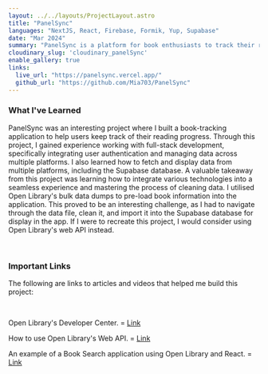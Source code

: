 ```yaml
---
layout: ../../layouts/ProjectLayout.astro
title: "PanelSync"
languages: "NextJS, React, Firebase, Formik, Yup, Supabase"
date: "Mar 2024"
summary: "PanelSync is a platform for book enthusiasts to track their reading progress and organize their reading lists. The application enables users search for and filter books and save or delete books they are currently reading. Created collaboratively with a classmate as a final assignment for the course ICT 4300: Web Systems and Information. Book data was sourced from Open Library. At the completion of this course on March 16th, 2024, the Supabase database was frozen and all data was erased."
cloudinary_slug: 'cloudinary_panelSync'
enable_gallery: true
links:
  live_url: "https://panelsync.vercel.app/"
  github_url: "https://github.com/Mia703/PanelSync"
---
```


### What I've Learned

PanelSync was an interesting project where I built a book-tracking application to help users keep track of their reading progress. Through this project, I gained experience working with full-stack development, specifically integrating user authentication and managing data across multiple platforms. I also learned how to fetch and display data from multiple platforms, including the Supabase database. A valuable takeaway from this project was learning how to integrate various technologies into a seamless experience and mastering the process of cleaning data. I utilised Open Library's bulk data dumps to pre-load book information into the application. This proved to be an interesting challenge, as I had to navigate through the data file, clean it, and import it into the Supabase database for display in the app. If I were to recreate this project, I would consider using Open Library's web API instead.

<br>

### Important Links

The following are links to articles and videos that helped me build this project:

<br>

Open Library's Developer Center. = [Link](https://openlibrary.org/developers)

How to use Open Library's Web API. = [Link](https://youtu.be/reN_okp2Gq4?si=UGl-gtByqZAj6AbO)

An example of a Book Search application using Open Library and React. = [Link](https://youtu.be/7xL9c39DhjI?si=ai6G8eFFQI9q2Blb)
